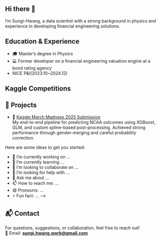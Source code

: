 ## Hi there 👋
I’m Sungi-Hwang, a data scientist with a strong background in physics and experience in developing financial engineering solutions.  
## Education & Experience  
- 🎓 Master’s degree in Physics  
- 💻 Former developer on a financial engineering valuation engine at a bond rating agency
- NICE P&I(2023.10~2024.12)
## Kaggle Competitions
## 🔗 Projects  
- 🏀 [Kaggle March Madness 2025 Submission](https://github.com/Sungi-Hwang/kaggle-march-madness-2025)  
  My end-to-end pipeline for predicting NCAA outcomes using XGBoost, GLM, and custom spline-based post-processing. Achieved strong performance through gender-merging and careful probability correction.



Here are some ideas to get you started:

- 🔭 I’m currently working on ...
- 🌱 I’m currently learning ...
- 👯 I’m looking to collaborate on ...
- 🤔 I’m looking for help with ...
- 💬 Ask me about ...
- 📫 How to reach me: ...
- 😄 Pronouns: ...
- ⚡ Fun fact: ...
-->
## 📬 Contact

For questions, suggestions, or collaboration, feel free to reach out!  
📧 Email: **sungi.hwang.work@gmail.com**
